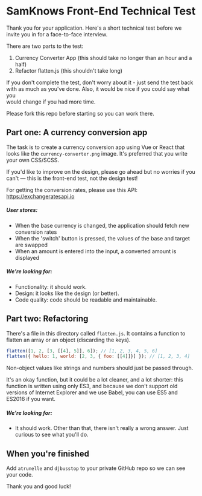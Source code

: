 # SamKnows Front-End Technical Test

Thank you for your application. Here's a short technical test before we invite
you in for a face-to-face interview.

There are two parts to the test:

1. Currency Converter App (this should take no longer than an hour and a half)
2. Refactor flatten.js (this shouldn't take long)

If you don't complete the test, don't worry about it - just send the test back	
with as much as you've done. Also, it would be nice if you could say what you	
would change if you had more time.

Please fork this repo before starting so you can work there.

## Part one: A currency conversion app

The task is to create a currency conversion app using Vue or React that looks
like the `currency-converter.png` image.
It's preferred that you write your own CSS/SCSS.

If you'd like to improve on the design, please go ahead but no
worries if you can't — this is the front-end test, not the design test!

For getting the conversion rates, please use this API: https://exchangeratesapi.io

##### User stores:
- When the base currency is changed, the application should fetch new conversion rates
- When the 'switch' button is pressed, the values of the base and target are swapped
- When an amount is entered into the input, a converted amount is displayed

##### We're looking for:
- Functionality: it should work.
- Design: it looks like the design (or better).
- Code quality: code should be readable and maintainable.


## Part two: Refactoring

There's a file in this directory called `flatten.js`. It contains a function to
flatten an array or an object (discarding the keys).

```js
flatten([1, 2, [3, [[4], 5]], 6]); // [1, 2, 3, 4, 5, 6]
flatten({ hello: 1, world: [2, 3, { foo: [[4]]}] }); // [1, 2, 3, 4]
```

Non-object values like strings and numbers should just be passed through.

It's an okay function, but it could be a lot cleaner, and a lot shorter: this
function is written using only ES3, and because we don't support old versions
of Internet Explorer and we use Babel, you can use ES5 and ES2016 if you want.

##### We're looking for:
- It should work. Other than that, there isn't really a wrong answer. Just curious
to see what you'll do.


## When you're finished

Add `atrunelle` and `djbusstop` to your private GitHub repo so we can see your code.

Thank you and good luck!
